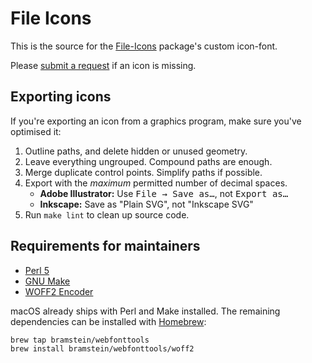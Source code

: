 File Icons
==========

This is the source for the [File-Icons](https://github.com/file-icons/atom) package's custom icon-font.

Please [submit a request](https://github.com/file-icons/source/issues) if an icon is missing.


Exporting icons
---------------
If you're exporting an icon from a graphics program, make sure you've optimised it:

1. Outline paths, and delete hidden or unused geometry.
2. Leave everything ungrouped. Compound paths are enough.
3. Merge duplicate control points. Simplify paths if possible.
4. Export with the *maximum* permitted number of decimal spaces.  
	* **Adobe Illustrator:** Use <kbd>File → Save as…</kbd>, not <kbd>Export as…</kbd>
	* **Inkscape:** Save as "Plain SVG", not "Inkscape SVG"
5. Run `make lint` to clean up source code.


Requirements for maintainers
----------------------------
* [Perl 5](https://www.perl.org/)
* [GNU Make](http://www.gnu.org/software/make/manual/make.html)
* [WOFF2 Encoder](https://github.com/google/woff2)

macOS already ships with Perl and Make installed. The remaining dependencies can be installed with [Homebrew](http://brew.sh/):

	brew tap bramstein/webfonttools
	brew install bramstein/webfonttools/woff2
